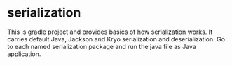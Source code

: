 # serialization

This is gradle project and provides basics of how serialization works. 
It carries default Java, Jackson and Kryo serialization and deserialization. 
Go to each named serialization package and run the java file as Java application.
